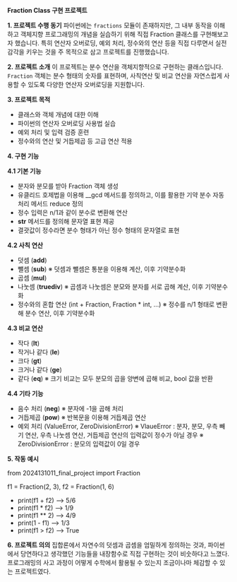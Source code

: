**Fraction Class 구현 프로젝트**

**1. 프로젝트 수행 동기**
파이썬에는 `fractions` 모듈이 존재하지만, 그 내부 동작을 이해하고 객체지향 프로그래밍의 개념을 실습하기 위해 직접 Fraction 클래스를 구현해보고자 했습니다. 특히 연산자 오버로딩, 예외 처리, 정수와의 연산 등을 직접 다루면서 실전 감각을 키우는 것을 주 목적으로 삼고 프로젝트를 진행했습니다.

**2. 프로젝트 소개**
이 프로젝트는 분수 연산을 객체지향적으로 구현하는 클래스입니다. `Fraction` 객체는 분수 형태의 숫자를 표현하며, 사칙연산 및 비교 연산을 자연스럽게 사용할 수 있도록 다양한 연산자 오버로딩을 지원합니다.

**3. 프로젝트 목적**
- 클래스와 객체 개념에 대한 이해
- 파이썬의 연산자 오버로딩 사용법 실습
- 예외 처리 및 입력 검증 훈련
- 정수와의 연산 및 거듭제곱 등 고급 연산 적용

**4. 구현 기능**

**4.1 기본 기능**
- 분자와 분모를 받아 Fraction 객체 생성
- 유클리드 호제법을 이용해 __gcd 메서드를 정의하고, 이를 활용한 기약 분수 자동 처리 메서드 reduce 정의
- 정수 입력은 n/1과 같이 분수로 변환해 연산
- __str__ 메서드를 정의해 문자열 표현 제공
- 결괏값이 정수라면 분수 형태가 아닌 정수 형태의 문자열로 표현

**4.2 사칙 연산**
- 덧셈 (__add__)
- 뺄셈 (__sub__)
※ 덧셈과 뺄셈은 통분을 이용해 계산, 이후 기약분수화
- 곱셈 (__mul__)
- 나눗셈 (__truediv__)
※ 곱셈과 나눗셈은 분모와 분자를 서로 곱해 계산, 이후 기약분수화
- 정수와의 혼합 연산 (int + Fraction, Fraction * int, ...)
※ 정수를 n/1 형태로 변환해 분수 연산, 이후 기약분수화

**4.3 비교 연산**
- 작다 (__lt__)
- 작거나 같다 (__le__)
- 크다 (__gt__)
- 크거나 같다 (__ge__)
- 같다 (__eq__)
※ 크기 비교는 모두 분모의 곱을 양변에 곱해 비교, bool 값을 반환

**4.4 기타 기능**
- 음수 처리 (__neg__)
※ 분자에 -1을 곱해 처리
- 거듭제곱 (__pow__)
※ 반복문을 이용해 거듭제곱 연산
- 예외 처리 (ValueError, ZeroDivisionError)
※ VlaueError : 분자, 분모, 우측 빼기 연산, 우측 나눗셈 연산, 거듭제곱 연산의 입력값이 정수가 아닐 경우
※ ZeroDivisionError : 분모의 입력값이 0일 경우

**5. 작동 예시**

from 2024131011_final_project import Fraction

f1 = Fraction(2, 3), f2 = Fraction(1, 6)

- print(f1 + f2)     --> 5/6
- print(f1 * f2)     --> 1/9
- print(f1 ** 2)     --> 4/9
- print(1 - f1)      --> 1/3
- print(f1 > f2)     --> True

**6. 프로젝트 의의**
집합론에서 자연수의 덧셈과 곱셈을 엄밀하게 정의하는 것과, 파이썬에서 당연하다고 생각했던 기능들을 내장함수로 직접 구현하는 것이 비숫하다고 느꼈다. 프로그래밍의 사고 과정이 어떻게 수학에서 활용될 수 있는지 조금이나마 체감할 수 있는 프로젝트였다.
